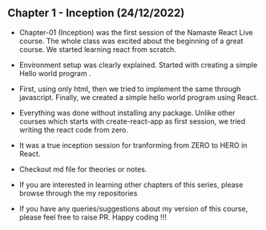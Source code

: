 ## Chapter 1 - Inception (24/12/2022)

* Chapter-01 (Inception) was the first session of the Namaste React Live course. The whole class was excited about the beginning of a great course.
We started learning react from scratch. 

* Environment setup was clearly explained. Started with creating a simple Hello world program .

* First, using only html, then we tried to implement the same through javascript. Finally, we created a simple hello world program using React.

* Everything was done without installing any package. Unlike other courses which starts with create-react-app as first session, we tried writing the react code from zero.

* It was a true inception session for tranforming from ZERO to HERO in React.

* Checkout md file for theories or notes.

* If you are interested in learning other chapters of this series, please browse through the my repositories

* If you have any queries/suggestions about my version of this course, please feel free to raise PR. Happy coding !!!

